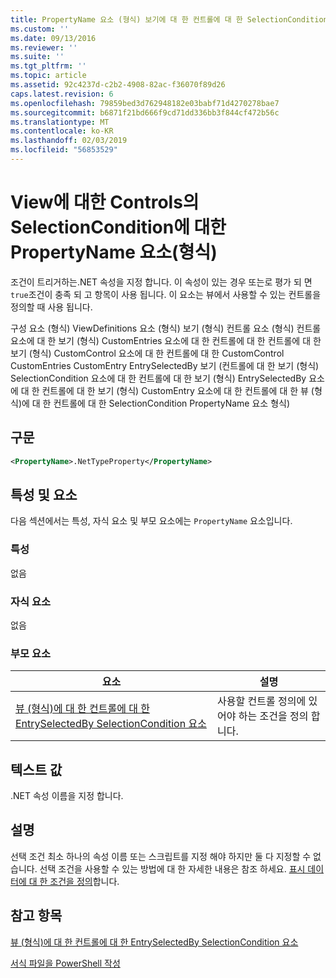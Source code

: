 ```yaml
---
title: PropertyName 요소 (형식) 보기에 대 한 컨트롤에 대 한 SelectionCondition | Microsoft Docs
ms.custom: ''
ms.date: 09/13/2016
ms.reviewer: ''
ms.suite: ''
ms.tgt_pltfrm: ''
ms.topic: article
ms.assetid: 92c4237d-c2b2-4908-82ac-f36070f89d26
caps.latest.revision: 6
ms.openlocfilehash: 79859bed3d762948182e03babf71d4270278bae7
ms.sourcegitcommit: b6871f21bd666f9cd71dd336bb3f844cf472b56c
ms.translationtype: MT
ms.contentlocale: ko-KR
ms.lasthandoff: 02/03/2019
ms.locfileid: "56853529"
---
```

# <a name="propertyname-element-for-selectioncondition-for-controls-for-view-format"></a>View에 대한 Controls의 SelectionCondition에 대한 PropertyName 요소(형식)

조건이 트리거하는.NET 속성을 지정 합니다. 이 속성이 있는 경우 또는로 평가 되 면 `true`조건이 충족 되 고 항목이 사용 됩니다. 이 요소는 뷰에서 사용할 수 있는 컨트롤을 정의할 때 사용 됩니다.

구성 요소 (형식) ViewDefinitions 요소 (형식) 보기 (형식) 컨트롤 요소 (형식) 컨트롤 요소에 대 한 보기 (형식) CustomEntries 요소에 대 한 컨트롤에 대 한 컨트롤에 대 한 보기 (형식) CustomControl 요소에 대 한 컨트롤에 대 한 CustomControl CustomEntries CustomEntry EntrySelectedBy 보기 (컨트롤에 대 한 보기 (형식) SelectionCondition 요소에 대 한 컨트롤에 대 한 보기 (형식) EntrySelectedBy 요소에 대 한 컨트롤에 대 한 보기 (형식) CustomEntry 요소에 대 한 컨트롤에 대 한 뷰 (형식)에 대 한 컨트롤에 대 한 SelectionCondition PropertyName 요소 형식)

## <a name="syntax"></a>구문

```xml
<PropertyName>.NetTypeProperty</PropertyName>
```

## <a name="attributes-and-elements"></a>특성 및 요소

다음 섹션에서는 특성, 자식 요소 및 부모 요소에는 `PropertyName` 요소입니다.

### <a name="attributes"></a>특성

없음

### <a name="child-elements"></a>자식 요소

없음

### <a name="parent-elements"></a>부모 요소

|요소|설명|
|-------------|-----------------|
|[뷰 (형식)에 대 한 컨트롤에 대 한 EntrySelectedBy SelectionCondition 요소](./selectioncondition-element-for-entryselectedby-for-controls-for-view-format.md)|사용할 컨트롤 정의에 있어야 하는 조건을 정의 합니다.|

## <a name="text-value"></a>텍스트 값

.NET 속성 이름을 지정 합니다.

## <a name="remarks"></a>설명

선택 조건 최소 하나의 속성 이름 또는 스크립트를 지정 해야 하지만 둘 다 지정할 수 없습니다. 선택 조건을 사용할 수 있는 방법에 대 한 자세한 내용은 참조 하세요. [표시 데이터에 대 한 조건을 정의](./defining-conditions-for-displaying-data.md)합니다.

## <a name="see-also"></a>참고 항목

[뷰 (형식)에 대 한 컨트롤에 대 한 EntrySelectedBy SelectionCondition 요소](./selectioncondition-element-for-entryselectedby-for-controls-for-view-format.md)

[서식 파일을 PowerShell 작성](./writing-a-powershell-formatting-file.md)
